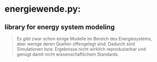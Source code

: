 energiewende.py:
=================
library for energy system modeling 
-----------------------------------

> Es gibt zwar schon einige Modelle im Bereich des Energiesystems, aber wenige deren Quellen 
offengelegt sind. Dadurch sind Simulationen bzw. Ergebnisse nicht wirklich reproduzierbar und 
genügt damit nicht wissenschaftlichem Standards. 
